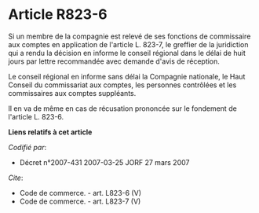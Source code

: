 # Article R823-6

Si un membre de la compagnie est relevé de ses fonctions de commissaire aux comptes en application de l'article L. 823-7, le
greffier de la juridiction qui a rendu la décision en informe le conseil régional dans le délai de huit jours par lettre
recommandée avec demande d'avis de réception. 

Le conseil régional en informe sans délai la Compagnie nationale, le Haut Conseil du commissariat aux comptes, les personnes
contrôlées et les commissaires aux comptes suppléants. 

Il en va de même en cas de récusation prononcée sur le fondement de l'article L. 823-6.

**Liens relatifs à cet article**

_Codifié par_:

  - Décret n°2007-431 2007-03-25 JORF 27 mars 2007

_Cite_:

  - Code de commerce. - art. L823-6 (V)
  - Code de commerce. - art. L823-7 (V)
